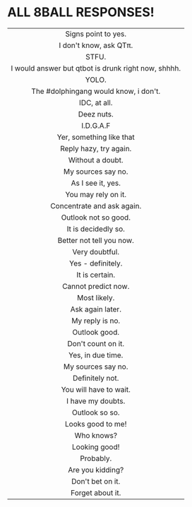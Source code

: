 ALL 8BALL RESPONSES!
====================
| |
|:---------------------------------------------------:|
|Signs point to yes.|
|I don't know, ask QTπ.|
|STFU.|
|I would answer but qtbot is drunk right now, shhhh.|
|YOLO.|
|The #dolphingang would know, i don't.|
|IDC, at all.|
|Deez nuts.|
|I.D.G.A.F|
|Yer, something like that|
|Reply hazy, try again.|
|Without a doubt.|
|My sources say no.|
|As I see it, yes.|
|You may rely on it.|
|Concentrate and ask again.|
|Outlook not so good.|
|It is decidedly so.|
|Better not tell you now.|
|Very doubtful.|
|Yes - definitely.|
|It is certain.|
|Cannot predict now.|
|Most likely.|
|Ask again later.|
|My reply is no.|
|Outlook good.|
|Don't count on it.|
|Yes, in due time.|
|My sources say no.|
|Definitely not.|
|You will have to wait.|
|I have my doubts.|
|Outlook so so.|
|Looks good to me!|
|Who knows?|
|Looking good!|
|Probably.|
|Are you kidding?|
|Don't bet on it.|
|Forget about it.|
